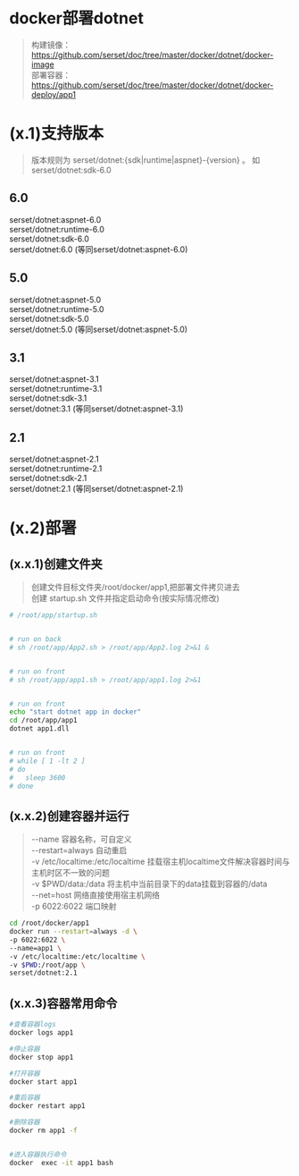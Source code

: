 # docker部署dotnet
> 构建镜像：  https://github.com/serset/doc/tree/master/docker/dotnet/docker-image  
> 部署容器： https://github.com/serset/doc/tree/master/docker/dotnet/docker-deploy/app1  

# (x.1)支持版本  
>版本规则为   serset/dotnet:{sdk|runtime|aspnet}-{version} 。 如 serset/dotnet:sdk-6.0  

## 6.0
serset/dotnet:aspnet-6.0  
serset/dotnet:runtime-6.0  
serset/dotnet:sdk-6.0   
serset/dotnet:6.0   (等同serset/dotnet:aspnet-6.0)   

## 5.0
serset/dotnet:aspnet-5.0  
serset/dotnet:runtime-5.0  
serset/dotnet:sdk-5.0  
serset/dotnet:5.0   (等同serset/dotnet:aspnet-5.0)   

## 3.1  
serset/dotnet:aspnet-3.1  
serset/dotnet:runtime-3.1  
serset/dotnet:sdk-3.1  
serset/dotnet:3.1   (等同serset/dotnet:aspnet-3.1)   

## 2.1  
serset/dotnet:aspnet-2.1  
serset/dotnet:runtime-2.1  
serset/dotnet:sdk-2.1  
serset/dotnet:2.1   (等同serset/dotnet:aspnet-2.1)   

# (x.2)部署
## (x.x.1)创建文件夹
> 创建文件目标文件夹/root/docker/app1,把部署文件拷贝进去  
> 创建 startup.sh 文件并指定启动命令(按实际情况修改)  

``` bash
# /root/app/startup.sh


# run on back
# sh /root/app/App2.sh > /root/app/App2.log 2>&1 &


# run on front
# sh /root/app/app1.sh > /root/app/app1.log 2>&1


# run on front
echo "start dotnet app in docker"
cd /root/app/app1
dotnet app1.dll


# run on front
# while [ 1 -lt 2 ]
# do
# 	sleep 3600
# done

```


## (x.x.2)创建容器并运行
> --name 容器名称，可自定义  
> --restart=always 自动重启  
> -v /etc/localtime:/etc/localtime 挂载宿主机localtime文件解决容器时间与主机时区不一致的问题  
> -v $PWD/data:/data 将主机中当前目录下的data挂载到容器的/data  
> --net=host 网络直接使用宿主机网络  
> -p 6022:6022 端口映射  

``` bash
cd /root/docker/app1
docker run --restart=always -d \
-p 6022:6022 \
--name=app1 \
-v /etc/localtime:/etc/localtime \
-v $PWD:/root/app \
serset/dotnet:2.1

```

## (x.x.3)容器常用命令

``` bash
#查看容器logs
docker logs app1

#停止容器
docker stop app1

#打开容器
docker start app1

#重启容器
docker restart app1

#删除容器
docker rm app1 -f


#进入容器执行命令
docker  exec -it app1 bash

```
